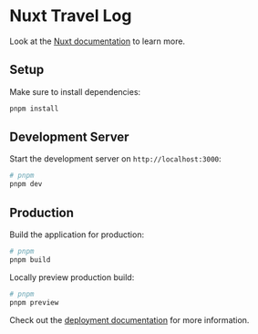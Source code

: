 # Nuxt Travel Log

Look at the [Nuxt documentation](https://nuxt.com/docs/getting-started/introduction) to learn more.

## Setup

Make sure to install dependencies:

```bash
pnpm install
```

## Development Server

Start the development server on `http://localhost:3000`:

```bash
# pnpm
pnpm dev
```

## Production

Build the application for production:

```bash
# pnpm
pnpm build

```

Locally preview production build:

```bash
# pnpm
pnpm preview

```

Check out the [deployment documentation](https://nuxt.com/docs/getting-started/deployment) for more information.
